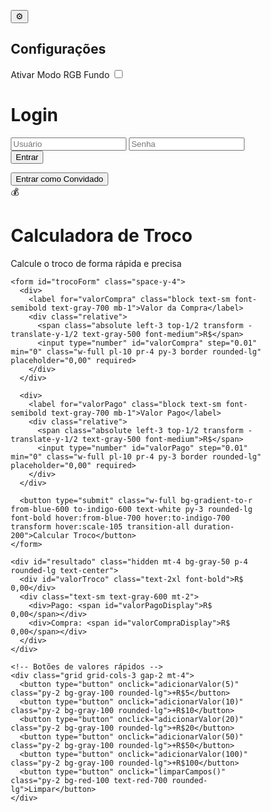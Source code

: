 <!DOCTYPE html>
<html lang="pt-BR">
<head>
<meta charset="UTF-8">
<meta name="viewport" content="width=device-width, initial-scale=1.0">
<title>Calculadora de Troco</title>
<script src="https://cdn.tailwindcss.com"></script>
<style>
  body { box-sizing: border-box; transition: background 0.8s linear; }

  /* Animação RGB para botão */
  @keyframes rgbButton {
    0% { background-color: #ff0040; }
    25% { background-color: #ff8000; }
    50% { background-color: #40ff00; }
    75% { background-color: #0080ff; }
    100% { background-color: #ff00ff; }
  }
  .rgb-button {
    animation: rgbButton 5s linear infinite alternate;
  }

  /* Animação RGB para fundo do site */
  @keyframes rgbBackground {
    0% { background-color: #ff0040; }
    25% { background-color: #ff8000; }
    50% { background-color: #40ff00; }
    75% { background-color: #0080ff; }
    100% { background-color: #ff00ff; }
  }
  .rgb-active { animation: rgbBackground 8s linear infinite alternate; }
</style>
</head>
<body id="body" class="bg-gradient-to-br from-blue-50 to-indigo-100 min-h-screen font-sans">

<!-- Botão Config -->
<button id="btnConfig" class="rgb-button fixed top-4 right-4 text-white text-xl p-3 rounded-full shadow-lg z-50" title="Configurações">⚙️</button>

<!-- Menu Config -->
<div id="menuConfig" class="hidden fixed top-16 right-4 bg-white rounded-2xl shadow-2xl p-4 w-64 z-50 border border-gray-200">
  <h2 class="font-bold text-gray-800 mb-3 text-center">Configurações</h2>
  <div class="flex items-center justify-between">
    <span class="font-semibold text-gray-700">Ativar Modo RGB Fundo</span>
    <label class="relative inline-flex items-center cursor-pointer">
      <input type="checkbox" id="toggleRGB" class="sr-only peer">
      <div class="w-11 h-6 bg-gray-300 rounded-full peer peer-checked:bg-gradient-to-r peer-checked:from-pink-500 peer-checked:to-yellow-500 transition-all"></div>
      <span class="absolute left-1 top-1 bg-white w-4 h-4 rounded-full transition-all peer-checked:translate-x-5"></span>
    </label>
  </div>
</div>

<div class="container mx-auto px-4 py-8 max-w-md">

  <!-- Tela de Login -->
  <div id="loginCard" class="bg-white rounded-2xl shadow-xl p-6 mb-6">
    <h1 class="text-2xl font-bold text-gray-800 mb-4 text-center">Login</h1>
    <form id="loginForm" class="space-y-4">
      <input type="text" placeholder="Usuário" class="w-full border rounded-lg p-3" required>
      <input type="password" placeholder="Senha" class="w-full border rounded-lg p-3" required>
      <button type="submit" class="w-full bg-blue-600 text-white py-3 rounded-lg font-bold hover:bg-blue-700 transition-colors">Entrar</button>
    </form>
    <div class="text-center mt-4">
      <!-- Botão Entrar como Convidado -->
      <button id="guestBtn" class="w-full bg-green-600 text-white py-3 rounded-lg font-bold hover:bg-green-700 transition-colors">Entrar como Convidado</button>
    </div>
  </div>

  <!-- Calculadora -->
  <div id="appCard" class="hidden bg-white rounded-2xl shadow-xl p-6 mb-6">
    <div class="text-center mb-6">
      <div class="bg-white rounded-full w-20 h-20 mx-auto mb-4 flex items-center justify-center shadow-lg">
        <span class="text-3xl">💰</span>
      </div>
      <h1 class="text-3xl font-bold text-gray-800 mb-2">Calculadora de Troco</h1>
      <p class="text-gray-600">Calcule o troco de forma rápida e precisa</p>
    </div>

    <form id="trocoForm" class="space-y-4">
      <div>
        <label for="valorCompra" class="block text-sm font-semibold text-gray-700 mb-1">Valor da Compra</label>
        <div class="relative">
          <span class="absolute left-3 top-1/2 transform -translate-y-1/2 text-gray-500 font-medium">R$</span>
          <input type="number" id="valorCompra" step="0.01" min="0" class="w-full pl-10 pr-4 py-3 border rounded-lg" placeholder="0,00" required>
        </div>
      </div>

      <div>
        <label for="valorPago" class="block text-sm font-semibold text-gray-700 mb-1">Valor Pago</label>
        <div class="relative">
          <span class="absolute left-3 top-1/2 transform -translate-y-1/2 text-gray-500 font-medium">R$</span>
          <input type="number" id="valorPago" step="0.01" min="0" class="w-full pl-10 pr-4 py-3 border rounded-lg" placeholder="0,00" required>
        </div>
      </div>

      <button type="submit" class="w-full bg-gradient-to-r from-blue-600 to-indigo-600 text-white py-3 rounded-lg font-bold hover:from-blue-700 hover:to-indigo-700 transform hover:scale-105 transition-all duration-200">Calcular Troco</button>
    </form>

    <div id="resultado" class="hidden mt-4 bg-gray-50 p-4 rounded-lg text-center">
      <div id="valorTroco" class="text-2xl font-bold">R$ 0,00</div>
      <div class="text-sm text-gray-600 mt-2">
        <div>Pago: <span id="valorPagoDisplay">R$ 0,00</span></div>
        <div>Compra: <span id="valorCompraDisplay">R$ 0,00</span></div>
      </div>
    </div>

    <!-- Botões de valores rápidos -->
    <div class="grid grid-cols-3 gap-2 mt-4">
      <button type="button" onclick="adicionarValor(5)" class="py-2 bg-gray-100 rounded-lg">+R$5</button>
      <button type="button" onclick="adicionarValor(10)" class="py-2 bg-gray-100 rounded-lg">+R$10</button>
      <button type="button" onclick="adicionarValor(20)" class="py-2 bg-gray-100 rounded-lg">+R$20</button>
      <button type="button" onclick="adicionarValor(50)" class="py-2 bg-gray-100 rounded-lg">+R$50</button>
      <button type="button" onclick="adicionarValor(100)" class="py-2 bg-gray-100 rounded-lg">+R$100</button>
      <button type="button" onclick="limparCampos()" class="py-2 bg-red-100 text-red-700 rounded-lg">Limpar</button>
    </div>
  </div>

</div>

<script>
  // Botão Config RGB
  const btnConfig = document.getElementById('btnConfig');
  const menuConfig = document.getElementById('menuConfig');
  const toggleRGB = document.getElementById('toggleRGB');
  const body = document.getElementById('body');

  btnConfig.addEventListener('click', () => menuConfig.classList.toggle('hidden'));
  toggleRGB.addEventListener('change', () => body.classList.toggle('rgb-active', toggleRGB.checked));

  // Entrar como Convidado
  const guestBtn = document.getElementById('guestBtn');
  const loginCard = document.getElementById('loginCard');
  const appCard = document.getElementById('appCard');

  guestBtn.addEventListener('click', () => {
    loginCard.classList.add('hidden');
    appCard.classList.remove('hidden');
  });

  // Calculadora de Troco
  const form = document.getElementById('trocoForm');
  const resultado = document.getElementById('resultado');
  const valorTroco = document.getElementById('valorTroco');
  const valorPagoDisplay = document.getElementById('valorPagoDisplay');
  const valorCompraDisplay = document.getElementById('valorCompraDisplay');

  form.addEventListener('submit', (e) => {
    e.preventDefault();
    const valorCompra = parseFloat(document.getElementById('valorCompra').value) || 0;
    const valorPago = parseFloat(document.getElementById('valorPago').value) || 0;
    if (valorCompra <= 0) return alert('Insira um valor de compra válido.');
    if (valorPago <= 0) return alert('Insira um valor pago válido.');
    const troco = valorPago - valorCompra;
    valorCompraDisplay.textContent = valorCompra.toLocaleString('pt-BR', { style: 'currency', currency: 'BRL' });
    valorPagoDisplay.textContent = valorPago.toLocaleString('pt-BR', { style: 'currency', currency: 'BRL' });
    valorTroco.textContent = troco.toLocaleString('pt-BR', { style: 'currency', currency: 'BRL' });
    resultado.classList.remove('hidden');
  });

  window.adicionarValor = function(valor) {
    const valorPagoInput = document.getElementById('valorPago');
    const valorAtual = parseFloat(valorPagoInput.value) || 0;
    valorPagoInput.value = (valorAtual + valor).toFixed(2);
  };

  window.limparCampos = function() {
    document.getElementById('valorCompra').value = '';
    document.getElementById('valorPago').value = '';
    resultado.classList.add('hidden');
  };
</script>
</body>
</html>

